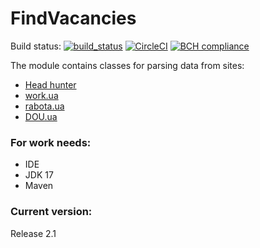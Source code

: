 # FindVacancies
Build status: [![build_status](https://travis-ci.com/AnGo84/FindVacancies.svg?branch=release_2.0)](https://travis-ci.com/AnGo84/FindVacancies.svg) 
[![CircleCI](https://img.shields.io/circleci/build/github/AnGo84/FindVacancies/release_2.0?token=9aee3d4ff42afd19e214490fb0eeabe61fcb019a)](https://app.circleci.com/pipelines/github/AnGo84/FindVacancies?branch=release_2.0)
[![BCH compliance](https://bettercodehub.com/edge/badge/AnGo84/FindVacancies?branch=release_2.0)](https://bettercodehub.com/)

The module contains classes for parsing data from sites:
- [Head hunter](http://hh.ua)
- [work.ua](http://work.ua)
- [rabota.ua](http://rabota.ua)
- [DOU.ua](http://DOU.ua)

### **For work needs:**
- IDE
- JDK 17
- Maven

### **Current version:**
Release 2.1


